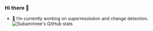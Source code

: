 ### Hi there 👋

<!--
**Submarinee/Submarinee** is a ✨ _special_ ✨ repository because its `README.md` (this file) appears on your GitHub profile.

Here are some ideas to get you started:

- 🔭 I’m currently working on ...
- 🌱 I’m currently learning ...
- 👯 I’m looking to collaborate on ...
- 🤔 I’m looking for help with ...
- 💬 Ask me about ...
- 📫 How to reach me: ...
- 😄 Pronouns: ...
- ⚡ Fun fact: ...
-->
- 🔭 I’m currently working on superresolution and change detection.
![Subamrinee's GitHub stats](https://github-readme-stats.vercel.app/api?username=Subamrinee&hide=contribs,prs)
